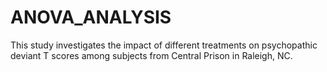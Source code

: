 # ANOVA_ANALYSIS
This study investigates the impact of different treatments on psychopathic deviant T scores among subjects from Central Prison in Raleigh, NC. 
